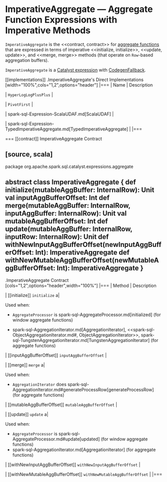 # ImperativeAggregate &mdash; Aggregate Function Expressions with Imperative Methods

`ImperativeAggregate` is the <<contract, contract>> for [aggregate functions](AggregateFunction.md) that are expressed in terms of imperative <<initialize, initialize>>, <<update, update>>, and <<merge, merge>> methods (that operate on ``Row``-based aggregation buffers).

`ImperativeAggregate` is a [Catalyst expression](Expression.md) with [CodegenFallback](Expression.md#CodegenFallback).

[[implementations]]
.ImperativeAggregate's Direct Implementations
[width="100%",cols="1,2",options="header"]
|===
| Name
| Description

| `HyperLogLogPlusPlus`
|

| `PivotFirst`
|

| spark-sql-Expression-ScalaUDAF.md[ScalaUDAF]
|

| spark-sql-Expression-TypedImperativeAggregate.md[TypedImperativeAggregate]
|
|===

=== [[contract]] ImperativeAggregate Contract

[source, scala]
----
package org.apache.spark.sql.catalyst.expressions.aggregate

abstract class ImperativeAggregate {
  def initialize(mutableAggBuffer: InternalRow): Unit
  val inputAggBufferOffset: Int
  def merge(mutableAggBuffer: InternalRow, inputAggBuffer: InternalRow): Unit
  val mutableAggBufferOffset: Int
  def update(mutableAggBuffer: InternalRow, inputRow: InternalRow): Unit
  def withNewInputAggBufferOffset(newInputAggBufferOffset: Int): ImperativeAggregate
  def withNewMutableAggBufferOffset(newMutableAggBufferOffset: Int): ImperativeAggregate
}
----

.ImperativeAggregate Contract
[cols="1,2",options="header",width="100%"]
|===
| Method
| Description

| [[initialize]] `initialize`
a|

Used when:

* `AggregateProcessor` is spark-sql-AggregateProcessor.md[initialized] (for window aggregate functions)

* spark-sql-AggregationIterator.md[AggregationIterator], <<spark-sql-ObjectAggregationIterator.md#, ObjectAggregationIterator>>, spark-sql-TungstenAggregationIterator.md[TungstenAggregationIterator] (for aggregate functions)

| [[inputAggBufferOffset]] `inputAggBufferOffset`
|

| [[merge]] `merge`
a|

Used when:

* `AggregationIterator` does spark-sql-AggregationIterator.md#generateProcessRow[generateProcessRow] (for aggregate functions)

| [[mutableAggBufferOffset]] `mutableAggBufferOffset`
|

| [[update]] `update`
a|

Used when:

* `AggregateProcessor` is spark-sql-AggregateProcessor.md#update[updated] (for window aggregate functions)
* spark-sql-AggregationIterator.md[AggregationIterator] (for aggregate functions)

| [[withNewInputAggBufferOffset]] `withNewInputAggBufferOffset`
|

| [[withNewMutableAggBufferOffset]] `withNewMutableAggBufferOffset`
|
|===

